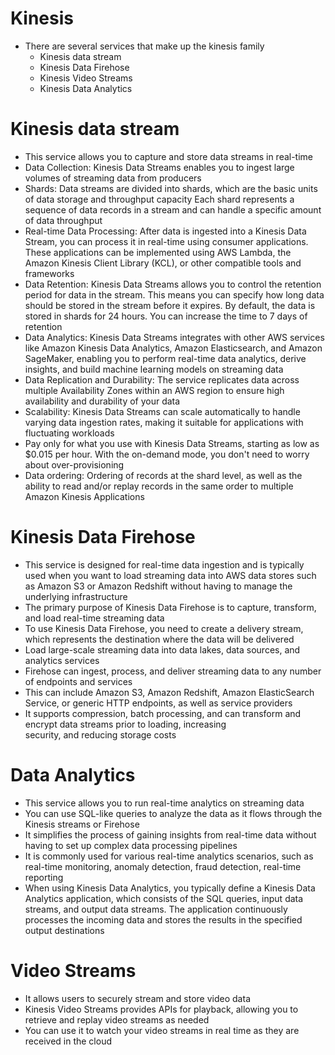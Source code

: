 
# Kinesis
- There are several services that make up the kinesis family
  - Kinesis data stream
  - Kinesis Data Firehose
  - Kinesis Video Streams
  - Kinesis Data Analytics

# Kinesis data stream
- This service allows you to capture and store data streams in real-time
- Data Collection: Kinesis Data Streams enables you to ingest large volumes of streaming data from producers
- Shards: Data streams are divided into shards, which are the basic units of data storage and throughput capacity
  Each shard represents a sequence of data records in a stream and can handle a specific amount of data throughput
- Real-time Data Processing: After data is ingested into a Kinesis Data Stream, you can process it in real-time using 
  consumer applications. These applications can be implemented using AWS Lambda, the Amazon Kinesis Client Library (KCL), 
  or other compatible tools and frameworks
- Data Retention: Kinesis Data Streams allows you to control the retention period for data in the stream. This means 
  you can specify how long data should be stored in the stream before it expires. By default, the data is stored in shards 
  for 24 hours. You can increase the time to 7 days of retention
- Data Analytics: Kinesis Data Streams integrates with other AWS services like Amazon Kinesis Data Analytics, Amazon 
  Elasticsearch, and Amazon SageMaker, enabling you to perform real-time data analytics, derive insights, and build 
  machine learning models on streaming data
- Data Replication and Durability: The service replicates data across multiple Availability Zones within an AWS region 
  to ensure high availability and durability of your data
- Scalability: Kinesis Data Streams can scale automatically to handle varying data ingestion rates, making it suitable 
  for applications with fluctuating workloads
- Pay only for what you use with Kinesis Data Streams, starting as low as $0.015 per hour. With the on-demand mode, 
  you don't need to worry about over-provisioning
- Data ordering: Ordering of records at the shard level, as well as the ability to read and/or replay records in the 
  same order to multiple Amazon Kinesis Applications

# Kinesis Data Firehose
- This service is designed for real-time data ingestion and is typically used when you want to load streaming data into 
  AWS data stores such as Amazon S3 or Amazon Redshift without having to manage the underlying infrastructure
- The primary purpose of Kinesis Data Firehose is to capture, transform, and load real-time streaming data
- To use Kinesis Data Firehose, you need to create a delivery stream, which represents the destination where the data 
  will be delivered
- Load large-scale streaming data into data lakes, data sources, and analytics services
- Firehose can ingest, process, and deliver streaming data to any number of endpoints and services
- This can include Amazon S3, Amazon Redshift, Amazon ElasticSearch Service, or generic HTTP endpoints, as well as 
  service providers
- It supports compression, batch processing, and can transform and encrypt data streams prior to loading, increasing  
  security, and reducing storage costs

# Data Analytics 
- This service allows you to run real-time analytics on streaming data
- You can use SQL-like queries to analyze the data as it flows through the Kinesis streams or Firehose
- It simplifies the process of gaining insights from real-time data without having to set up complex data processing pipelines
- It is commonly used for various real-time analytics scenarios, such as real-time monitoring, anomaly detection, fraud 
  detection, real-time reporting
- When using Kinesis Data Analytics, you typically define a Kinesis Data Analytics application, which consists of the 
  SQL queries, input data streams, and output data streams. The application continuously processes the incoming data and 
  stores the results in the specified output destinations

# Video Streams 
- It allows users to securely stream and store video data
- Kinesis Video Streams provides APIs for playback, allowing you to retrieve and replay video streams as needed
- You can use it to watch your video streams in real time as they are received in the cloud